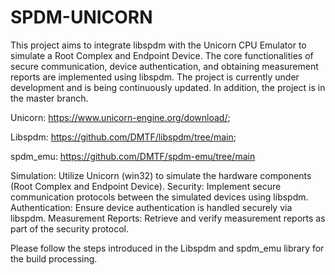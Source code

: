 # SPDM-UNICORN
This project aims to integrate libspdm with the Unicorn CPU Emulator to simulate a Root Complex and Endpoint Device. The core functionalities of secure communication, device authentication, and obtaining measurement reports are implemented using libspdm. The project is currently under development and is being continuously updated. In addition, the project is in the master branch.

Unicorn: https://www.unicorn-engine.org/download/;

Libspdm: https://github.com/DMTF/libspdm/tree/main;

spdm_emu: https://github.com/DMTF/spdm-emu/tree/main

Simulation: Utilize Unicorn (win32) to simulate the hardware components (Root Complex and Endpoint Device).
Security: Implement secure communication protocols between the simulated devices using libspdm.
Authentication: Ensure device authentication is handled securely via libspdm.
Measurement Reports: Retrieve and verify measurement reports as part of the security protocol.

Please follow the steps introduced in the Libspdm and spdm_emu library for the build processing.
